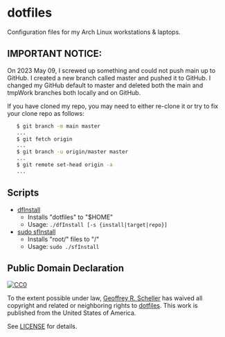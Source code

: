 # dotfiles

Configuration files for my Arch Linux workstations & laptops.

## IMPORTANT NOTICE:
On 2023 May 09, I screwed up something and could not push main up to
GitHub.  I created a new branch called master and pushed it to GitHub.
I changed my GitHub default to master and deleted both the main and
tmpWork branches both locally and on GitHub.

If you have cloned my repo, you may need to either re-clone it or try to
fix your clone repo as follows:

```sh
   $ git branch -m main master
   ...
   $ git fetch origin
   ...
   $ git branch -u origin/master master
   ...
   $ git remote set-head origin -a
   ...
```

## Scripts

* [dfInstall](dfInstall)
  * Installs "dotfiles" to "$HOME"
  * Usage: `./dfInstall [-s {install|target|repo}]`
* [sudo sfInstall](sfInstall)
  * Installs "root/" files to "/"
  * Usage: `sudo ./sfInstall`

## Public Domain Declaration

<p xmlns:dct="http://purl.org/dc/terms/"
   xmlns:vcard="http://www.w3.org/2001/vcard-rdf/3.0#">
  <a rel="license"
     href="http://creativecommons.org/publicdomain/zero/1.0/">
     <img src="http://i.creativecommons.org/p/zero/1.0/88x31.png"
          style="border-style: none;"
          alt="CC0"></a>

  To the extent possible under law,
  [Geoffrey R. Scheller](https://github.com/grscheller)
  has waived all copyright and related or neighboring rights
  to [dotfiles](https://github.com/grscheller/dotfiles).
  This work is published from the United States of America.
</p>

See [LICENSE](LICENSE) for details.
